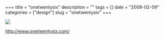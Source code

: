 +++
title = "onetwentysix"
description = ""
tags = []
date = "2008-02-09"
categories = ["design"]
slug = "onetwentysix"
+++


 

  <div id="screens-thumbs" class="clearfix">
    <div class="txt-center" id="design-submission"><a href="http://www.onetwentysix.com/"><img id='bluga-thumbnail-978' class='bluga-thumbnail large' src='//konigi.com/media/bluga/
wt47f27ef606c69_0.jpg'/></a></div>  
  </div>   
<p><a href="http://www.onetwentysix.com/">http://www.onetwentysix.com/</a></p>




